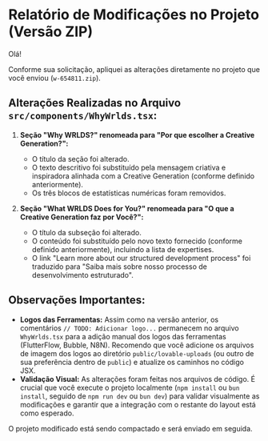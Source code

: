 # Relatório de Modificações no Projeto (Versão ZIP)

Olá!

Conforme sua solicitação, apliquei as alterações diretamente no projeto que você enviou (`w-654811.zip`).

## Alterações Realizadas no Arquivo `src/components/WhyWrlds.tsx`:

1.  **Seção "Why WRLDS?" renomeada para "Por que escolher a Creative Generation?":**
    *   O título da seção foi alterado.
    *   O texto descritivo foi substituído pela mensagem criativa e inspiradora alinhada com a Creative Generation (conforme definido anteriormente).
    *   Os três blocos de estatísticas numéricas foram removidos.

2.  **Seção "What WRLDS Does for You?" renomeada para "O que a Creative Generation faz por Você?":**
    *   O título da subseção foi alterado.
    *   O conteúdo foi substituído pelo novo texto fornecido (conforme definido anteriormente), incluindo a lista de expertises.
    *   O link "Learn more about our structured development process" foi traduzido para "Saiba mais sobre nosso processo de desenvolvimento estruturado".

## Observações Importantes:

*   **Logos das Ferramentas:** Assim como na versão anterior, os comentários `// TODO: Adicionar logo...` permanecem no arquivo `WhyWrlds.tsx` para a adição manual dos logos das ferramentas (FlutterFlow, Bubble, N8N). Recomendo que você adicione os arquivos de imagem dos logos ao diretório `public/lovable-uploads` (ou outro de sua preferência dentro de `public`) e atualize os caminhos no código JSX.
*   **Validação Visual:** As alterações foram feitas nos arquivos de código. É crucial que você execute o projeto localmente (`npm install` ou `bun install`, seguido de `npm run dev` ou `bun dev`) para validar visualmente as modificações e garantir que a integração com o restante do layout está como esperado.

O projeto modificado está sendo compactado e será enviado em seguida.

